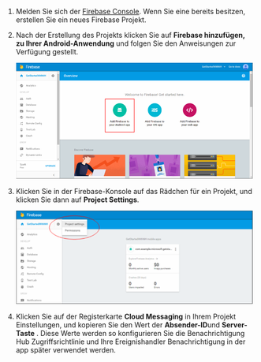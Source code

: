 

1. Melden Sie sich der [Firebase Console](https://firebase.google.com/console/). Wenn Sie eine bereits besitzen, erstellen Sie ein neues Firebase Projekt.
2. Nach der Erstellung des Projekts klicken Sie auf **Firebase hinzufügen, zu Ihrer Android-Anwendung** und folgen Sie den Anweisungen zur Verfügung gestellt.

    ![](./media/notification-hubs-enable-firebase-cloud-messaging/notification-hubs-add-firebase-to-android-app.png)

3. Klicken Sie in der Firebase-Konsole auf das Rädchen für ein Projekt, und klicken Sie dann auf **Project Settings**.

    ![](./media/notification-hubs-enable-firebase-cloud-messaging/notification-hubs-firebase-console-project-settings.png)

4. Klicken Sie auf der Registerkarte **Cloud Messaging** in Ihrem Projekt Einstellungen, und kopieren Sie den Wert der **Absender-ID**und **Server-Taste** .  Diese Werte werden so konfigurieren Sie die Benachrichtigung Hub Zugriffsrichtlinie und Ihre Ereignishandler Benachrichtigung in der app später verwendet werden.
  